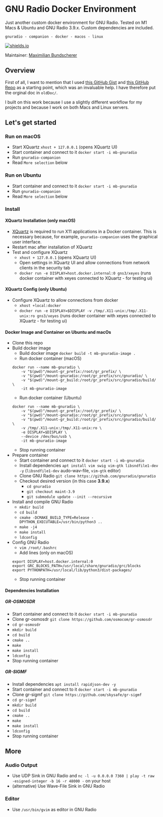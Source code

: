# GNU Radio Docker Environment

Just another custom docker environment for GNU Radio. Tested on M1 Macs & Ubuntu and GNU Radio 3.9.x. Custom dependencies are included.

``gnuradio - companion - docker - macos - linux`` 

[![shields.io](https://img.shields.io/badge/license-Apache2-blue.svg)](http://www.apache.org/licenses/LICENSE-2.0.txt)

Maintainer: [Maximilian Bundscherer](https://bundscherer-online.de)

## Overview

First of all, I want to mention that I used [this GitHub Gist](https://gist.github.com/daniestevez/81c2eecd3f087baebcd1327ef9d2692c) and [this GitHub Repo](https://github.com/igorauad/gnuradio-docker-env) as a starting point, which was an invaluable help. I have therefore put the orginal doc in `oldDoc/`.

I built on this work because I use a slightly different workflow for my projects and because I work on both Macs and Linux servers.

## Let's get started

### Run on macOS

- Start XQuartz `xhost + 127.0.0.1` (opens XQuartz UI)
- Start container and connect to it `docker start -i mb-gnuradio`
- Run `gnuradio-companion`
- Read ``More selection`` below

### Run on Ubuntu

- Start container and connect to it `docker start -i mb-gnuradio`
- Run `gnuradio-companion`
- Read ``More selection`` below

### Install

#### XQuartz Installation (only macOS)

- [XQuartz](https://www.xquartz.org/) is required to run X11 applications in a Docker container. This is necessary because, for example, `gnuradio-companion` uses the graphical user interface.
- Restart mac after installation of XQuartz
- Test and configure XQuartz
    - `xhost + 127.0.0.1` (opens XQuartz UI)
    - Open settings in XQuartz UI and allow connections from network clients in the security tab
    - `docker run -e DISPLAY=host.docker.internal:0 gns3/xeyes` (runs docker container with xeyes connected to XQuartz - for testing ui)

#### XQuartz Config (only Ubuntu)

- Configure XQuartz to allow connections from docker
    - `xhost +local:docker`
    - `docker run -e DISPLAY=$DISPLAY -v /tmp/.X11-unix:/tmp/.X11-unix:ro gns3/xeyes` (runs docker container with xeyes connected to XQuartz - for testing ui)

#### Docker Image and Container on Ubuntu and macOs

- Clone this repo
- Build docker image
    - Build docker image `docker build -t mb-gnuradio-image .`
    - Run docker container (macOS)
    ```
    docker run --name mb-gnuradio \
        -v "$(pwd)"/mount-gr_prefix:/root/gr_prefix/ \
        -v "$(pwd)"/mount-gnuradio:/root/gr_prefix/src/gnuradio/ \
        -v "$(pwd)"/mount-gr_build:/root/gr_prefix/src/gnuradio/build/ \
        -it mb-gnuradio-image
    ```
    - Run docker container (Ubuntu)
    ```
    docker run --name mb-gnuradio \
        -v "$(pwd)"/mount-gr_prefix:/root/gr_prefix/ \
        -v "$(pwd)"/mount-gnuradio:/root/gr_prefix/src/gnuradio/ \
        -v "$(pwd)"/mount-gr_build:/root/gr_prefix/src/gnuradio/build/ \
        -v /tmp/.X11-unix:/tmp/.X11-unix:ro \
        -e DISPLAY=$DISPLAY \
        --device /dev/bus/usb \
        -it mb-gnuradio-image
    ```
    - Stop running container
- Prepare container
    - Start container and connect to it `docker start -i mb-gnuradio`
    - Install dependencies `apt install vim swig vim-gtk libsndfile1-dev -y` (``libsndfile1-dev`` audo-wav-file, ``vim-gtk`` editor)
    - Clone GNU Radio `git clone https://github.com/gnuradio/gnuradio`
    - Checkout desired version (in this case **3.9.x**)
        - `cd gnuradio`
        - `git checkout maint-3.9`
        - `git submodule update --init --recursive`
- Install and compile GNU Radio
    - `mkdir build`
    - `cd build`
    - `cmake -DCMAKE_BUILD_TYPE=Release -DPYTHON_EXECUTABLE=/usr/bin/python3 ..`
    - `make -j4`
    - `make install`
    - `ldconfig`
- Config GNU Radio
    - `vim /root/.bashrc`
    - Add lines (only on macOS)
    ```
    export DISPLAY=host.docker.internal:0
    export GRC_BLOCKS_PATH=/usr/local/share/gnuradio/grc/blocks
    export PYTHONPATH=/usr/local/lib/python3/dist-packages/
    ```
    - Stop running container

#### Dependencies Installation

##### GR-OSMOSDR

- Start container and connect to it `docker start -i mb-gnuradio`
- Clone gr-osmosdr `git clone https://github.com/osmocom/gr-osmosdr`
- `cd gr-osmosdr`
- `mkdir build`
- `cd build`
- `cmake ..`
- `make`
- `make install`
- `ldconfig`
- Stop running container

##### GR-SIGMF

- Install dependencies `apt install rapidjson-dev -y`
- Start container and connect to it `docker start -i mb-gnuradio`
- Clone gr-sigmf `git clone https://github.com/skysafe/gr-sigmf`
- `cd gr-sigmf`
- `mkdir build`
- `cd build`
- `cmake ..`
- `make`
- `make install`
- `ldconfig`
- Stop running container

## More

### Audio Output

- Use UDP Sink in GNU Radio and `nc -l -u 0.0.0.0 7360 | play -t raw -esigned-integer -b 16 -r 48000 -` on your host
- (alternative) Use Wave-File Sink in GNU Radio

### Editor

- Use `/usr/bin/gvim` as editor in GNU Radio